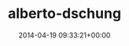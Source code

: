 ---
title:		"alberto-dschung"
mediatype:		"upload"
description:		"TBC"
date:		"2014-04-19 09:33:21+00:00"
album:		"people"
filename:		"alberto-dschung.md"
series:		""
cl_public_id:		"people/alberto-dschung"
cl_version:		1497005318
format:		"tiff"
bytes:		4941772
width:		2158
height:		1440
exposure_mode:		"Auto"
program:		"Aperture-priority AE"
aperture:		"1.4"
focal_length:		"50.0 mm"
iso:		"100"
shutter_speed:		"1/320"
metering:		"Multi-segment"
flash:		"Off, Did not fire"
white_balance:		"Custom"
colour_temp:		"4500"
has_crop:		"false"
orientation:		"Horizontal (normal)"
camera_model:		"NIKON D800"
lens_info:		"0mm f/0"
artist:		"No artist info"
x_resolution:		"300"
y_resolution:		"300"
---
